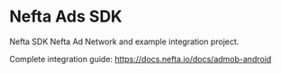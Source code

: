 # Nefta Ads SDK

Nefta SDK Nefta Ad Network and example integration project.

Complete integration guide: https://docs.nefta.io/docs/admob-android
